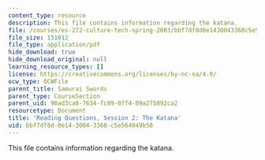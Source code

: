 ```yaml
---
content_type: resource
description: This file contains information regarding the katana.
file: /courses/es-272-culture-tech-spring-2003/bbf7df8d0e1430043368c5e564049b58_MITES_272S03_q02.pdf
file_size: 151012
file_type: application/pdf
hide_download: true
hide_download_original: null
learning_resource_types: []
license: https://creativecommons.org/licenses/by-nc-sa/4.0/
ocw_type: OCWFile
parent_title: Samurai Swords
parent_type: CourseSection
parent_uid: 96ad3ca8-7634-fc09-07f4-09a275892ca2
resourcetype: Document
title: 'Reading Questions, Session 2: The Katana'
uid: bbf7df8d-0e14-3004-3368-c5e564049b58
---
```

This file contains information regarding the katana.